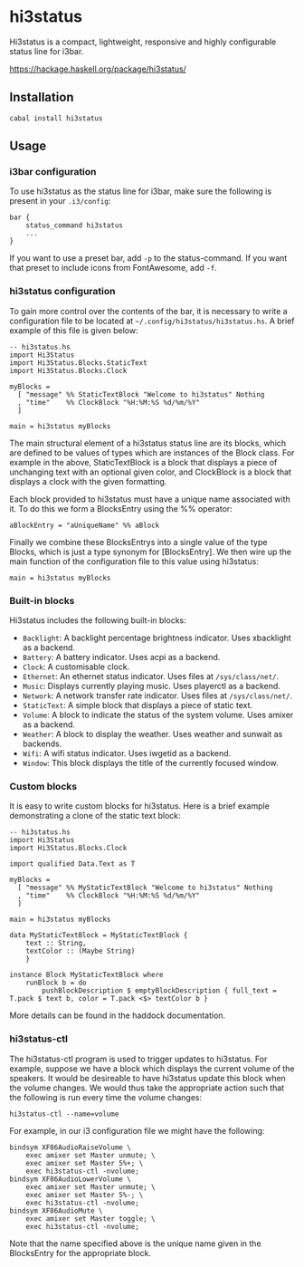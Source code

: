 # hi3status

Hi3status is a compact, lightweight, responsive and highly configurable status line for i3bar.

https://hackage.haskell.org/package/hi3status/

## Installation

    cabal install hi3status

## Usage

### i3bar configuration

To use hi3status as the status line for i3bar, make sure the following is present in your `.i3/config`:

    bar {
        status_command hi3status
        ...
    }

If you want to use a preset bar, add `-p` to the status-command. If you want that preset to include icons from FontAwesome, add `-f`.

### hi3status configuration

To gain more control over the contents of the bar, it is necessary to write a configuration file to be located at `~/.config/hi3status/hi3status.hs`. A brief example of this file is given below:
    
    -- hi3status.hs
    import Hi3Status
    import Hi3Status.Blocks.StaticText
    import Hi3Status.Blocks.Clock

    myBlocks = 
      [ "message" %% StaticTextBlock "Welcome to hi3status" Nothing
      , "time"    %% ClockBlock "%H:%M:%S %d/%m/%Y"
      ]

    main = hi3status myBlocks

The main structural element of a hi3status status line are its blocks, which are defined to be values of types which are instances of the Block class. For example in the above, StaticTextBlock is a block that displays a piece of unchanging text with an optional given color, and ClockBlock is a block that displays a clock with the given formatting.

Each block provided to hi3status must have a unique name associated with it. To do this we form a BlocksEntry using the %% operator:

    aBlockEntry = "aUniqueName" %% aBlock

Finally we combine these BlocksEntrys into a single value of the type Blocks, which is just a type synonym for [BlocksEntry]. We then wire up the main function of the configuration file to this value using hi3status:

    main = hi3status myBlocks

### Built-in blocks

Hi3status includes the following built-in blocks:

* `Backlight`: A backlight percentage brightness indicator. Uses xbacklight as a backend.
* `Battery`: A battery indicator. Uses acpi as a backend.
* `Clock`: A customisable clock.
* `Ethernet`: An ethernet status indicator. Uses files at `/sys/class/net/`.
* `Music`: Displays currently playing music. Uses playerctl as a backend.
* `Network`: A network transfer rate indicator. Uses files at `/sys/class/net/`.
* `StaticText`: A simple block that displays a piece of static text.
* `Volume`: A block to indicate the status of the system volume. Uses amixer as a backend.
* `Weather`: A block to display the weather. Uses weather and sunwait as backends.
* `Wifi`: A wifi status indicator. Uses iwgetid as a backend.
* `Window`: This block displays the title of the currently focused window.

### Custom blocks

It is easy to write custom blocks for hi3status. Here is a brief example demonstrating a clone of the static text block:

    -- hi3status.hs
    import Hi3Status
    import Hi3Status.Blocks.Clock

    import qualified Data.Text as T

    myBlocks = 
      [ "message" %% MyStaticTextBlock "Welcome to hi3status" Nothing
      , "time"    %% ClockBlock "%H:%M:%S %d/%m/%Y"
      ]

    main = hi3status myBlocks

    data MyStaticTextBlock = MyStaticTextBlock {
        text :: String, 
        textColor :: (Maybe String) 
        }

    instance Block MyStaticTextBlock where
        runBlock b = do
            pushBlockDescription $ emptyBlockDescription { full_text = T.pack $ text b, color = T.pack <$> textColor b }

More details can be found in the haddock documentation.

### hi3status-ctl

The hi3status-ctl program is used to trigger updates to hi3status. For example, suppose we have a block which displays the current volume of the speakers. It would be desireable to have hi3status update this block when the volume changes. We would thus take the appropriate action such that the following is run every time the volume changes:

    hi3status-ctl --name=volume

For example, in our i3 configuration file we might have the following:

    bindsym XF86AudioRaiseVolume \
        exec amixer set Master unmute; \
        exec amixer set Master 5%+; \
        exec hi3status-ctl -nvolume; 
    bindsym XF86AudioLowerVolume \
        exec amixer set Master unmute; \
        exec amixer set Master 5%-; \
        exec hi3status-ctl -nvolume; 
    bindsym XF86AudioMute \
        exec amixer set Master toggle; \
        exec hi3status-ctl -nvolume; 

Note that the name specified above is the unique name given in the BlocksEntry for the appropriate block.

